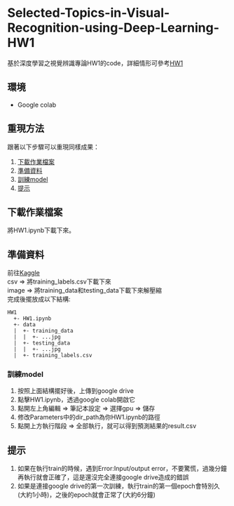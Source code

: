# Selected-Topics-in-Visual-Recognition-using-Deep-Learning-HW1
基於深度學習之視覺辨識專論HW1的code，詳細情形可參考[HW1](https://www.kaggle.com/c/cs-t0828-2020-hw1/overview)

## 環境
- Google colab

## 重現方法
跟著以下步驟可以重現同樣成果：
1. [下載作業檔案](#下載作業檔案)
2. [準備資料](#準備資料)
3. [訓練model](#訓練model)
4. [提示](#提示)

## 下載作業檔案
將HW1.ipynb下載下來。

## 準備資料
前往[Kaggle](https://www.kaggle.com/c/cs-t0828-2020-hw1/data)  
csv => 將training_labels.csv下載下來  
image => 將training_data和testing_data下載下來解壓縮  
完成後擺放成以下結構:
```
HW1
  +- HW1.ipynb
  +- data
  |  +- training_data
  |  |  +- ...jpg
  |  +- testing_data
  |  |  +- ...jpg
  |  +- training_labels.csv
```

### 訓練model
1. 按照上面結構擺好後，上傳到google drive
2. 點擊HW1.ipynb，透過google colab開啟它
3. 點開左上角編輯 => 筆記本設定 => 選擇gpu => 儲存
4. 修改Parameters中的dir_path為你HW1.ipynb的路徑
5. 點開上方執行階段 => 全部執行，就可以得到預測結果的result.csv

## 提示
1. 如果在執行train的時候，遇到Error:Input/output error，不要驚慌，過幾分鐘再執行就會正確了，這是還沒完全連接google drive造成的錯誤
2. 如果是連接google drive的第一次訓練，執行train的第一個epoch會特別久(大約1小時)，之後的epoch就會正常了(大約6分鐘)

